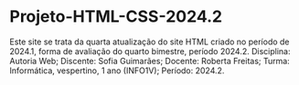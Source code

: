 # Projeto-HTML-CSS-2024.2
Este site se trata da quarta atualização do site HTML criado no período de 2024.1, forma de avaliação do quarto bimestre, período 2024.2.
Disciplina: Autoria Web;
Discente: Sofia Guimarães;
Docente: Roberta Freitas;
Turma: Informática, vespertino, 1 ano (INFO1V);
Período: 2024.2.
